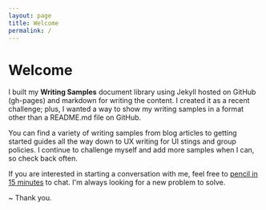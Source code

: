 ```yaml
---
layout: page
title: Welcome
permalink: /
---
```


# Welcome

I built my **Writing Samples** document library using Jekyll hosted on GitHub (gh-pages) and markdown for writing the content. I created it as a recent challenge; plus, I wanted a way to show my writing samples in a format other than a README.md file on GitHub. 

You can find a variety of writing samples from blog articles to getting started guides all the way down to UX writing for UI stings and group policies. I continue to challenge myself and add more samples when I can, so check back often.  

If you are interested in starting a conversation with me, feel free to [pencil in 15 minutes](https://calendly.com/pattishort/15min) to chat. I'm always looking for a new problem to solve. 

~ Thank you.


